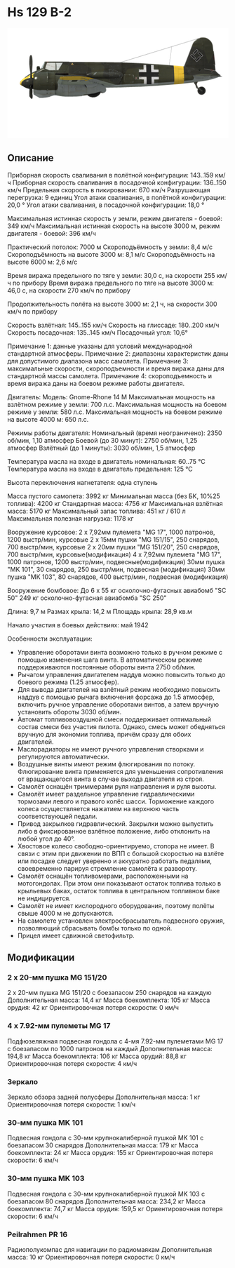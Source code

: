 ﻿# Hs 129 B-2

![hs129b2](../images/hs129b2.png)

## Описание

Приборная скорость сваливания в полётной конфигурации: 143..159 км/ч
Приборная скорость сваливания в посадочной конфигурации: 136..150 км/ч
Предельная скорость в пикировании: 670 км/ч
Разрушающая перегрузка: 9 единиц
Угол атаки сваливания, в полётной конфигурации: 20,0 °
Угол атаки сваливания, в посадочной конфигурации: 18,0 °

Максимальная истинная скорость у земли, режим двигателя - боевой: 349 км/ч
Максимальная истинная скорость на высоте 3000 м, режим двигателя - боевой: 396 км/ч

Практический потолок: 7000 м
Скороподъёмность у земли: 8,4 м/с
Скороподъёмность на высоте 3000 м: 8,1 м/с
Скороподъёмность на высоте 6000 м: 2,6 м/с

Время виража предельного по тяге у земли: 30,0 с, на скорости 255 км/ч по прибору
Время виража предельного по тяге на высоте 3000 м: 46,0 с, на скорости 270 км/ч по прибору

Продолжительность полёта на высоте 3000 м: 2,1 ч, на скорости 300 км/ч по прибору

Скорость взлётная: 145..155 км/ч
Скорость на глиссаде: 180..200 км/ч
Скорость посадочная: 135..145 км/ч
Посадочный угол: 10,6°

Примечание 1: данные указаны для условий международной стандартной атмосферы.
Примечание 2: диапазоны характеристик даны для допустимого диапазона масс самолета.
Примечание 3: максимальные скорости, скороподъемности и время виража даны для стандартной массы самолета.
Примечание 4: скороподъемность и время виража даны на боевом режиме работы двигателя.

Двигатель:
Модель: Gnome-Rhone 14 M
Максимальная мощность на взлётном режиме у земли: 700 л.с.
Максимальная мощность на боевом режиме у земли: 580 л.с.
Максимальная мощность на боевом режиме на высоте 4000 м: 650 л.с.

Режимы работы двигателя:
Номинальный (время неограничено): 2350 об/мин, 1,10 атмосфер
Боевой (до 30 минут): 2750 об/мин, 1,25 атмосфер
Взлётный (до 1 минуты): 3030 об/мин, 1,5 атмосфер

Температура масла на входе в двигатель номинальная: 60..75 °С
Температура масла на входе в двигатель предельная: 125 °С

Высота переключения нагнетателя: одна ступень

Масса пустого самолета: 3992 кг
Минимальная масса (без БК, 10%25 топлива): 4200 кг
Стандартная масса: 4756 кг
Максимальная взлётная масса: 5170 кг
Максимальный запас топлива: 451 кг / 610 л
Максимальная полезная нагрузка: 1178 кг

Вооружение курсовое:
2 x 7,92мм пулемета "MG 17", 1000 патронов, 1200 выстр/мин, курсовые
2 x 15мм пушки "MG 151/15", 250 снарядов, 700 выстр/мин, курсовые
2 x 20мм пушки "MG 151/20", 250 снарядов, 700 выстр/мин, курсовые(модификация)
4 x 7,92мм пулемета "MG 17", 1000 патронов, 1200 выстр/мин, подвесные(модификация)
30мм пушка "MK 101", 30 снарядов, 250 выстр/мин, подвесная (модификация)
30мм пушка "MK 103", 80 снарядов, 400 выстр/мин, подвесная (модификация)

Вооружение бомбовое:
До 6 x 55 кг осколочно-фугасных авиабомб "SC 50"
249 кг осколочно-фугасная авиабомба "SC 250"

Длина: 9,7 м
Размах крыла: 14,2 м
Площадь крыла: 28,9 кв.м

Начало участия в боевых действиях: май 1942

Особенности эксплуатации:
- Управление оборотами винта возможно только в ручном режиме с помощью изменения шага винта. В автоматическом режиме поддерживаются постоянные обороты винта 2750 об/мин.
- Рычагом управления двигателем наддув можно повысить только до боевого режима (1.25 атмосфер).
- Для вывода двигателей на взлётный режим необходимо повысить наддув с помощью рычага включения форсажа до 1.5 атмосфер, включить ручное управление оборотами винтов, а затем вручную установить обороты 3030 об/мин.
- Автомат топливовоздушной смеси поддерживает оптимальный состав смеси без участия пилота. Однако, смесь может обедняться вручную для экономии топлива, причём сразу для обоих двигателей. 
- Маслорадиаторы не имеют ручного управления створками и регулируются автоматически.
- Воздушные винты имеют режим флюгирования по потоку. Флюгирование винта применяется для уменьшения сопротивления от вращающегося винта в случае выхода двигателя из строя.
- Самолёт оснащён триммерами руля направления и руля высоты.
- Самолёт имеет раздельное управление гидравлическими тормозами левого и правого колёс шасси. Торможение каждого колеса осуществляется нажатием на верхнюю часть соответствующей педали.
- Привод закрылков гидравлический. Закрылки можно выпустить либо в фиксированное взлётное положение, либо отклонить на любой угол до 40°.
- Хвостовое колесо свободно-ориентируемо, стопора не имеет. В связи с этим при движении по ВПП с большой скоростью на взлёте или посадке следует уверенно и аккуратно работать педалями, своевременно парируя стремление самолёта к развороту.
- Самолёт оснащён топливомерами, расположенными на мотогондолах. При этом они показывают остаток топлива только в крыльевых баках, остаток топлива в центральном топливном баке не индицируется.
- Самолёт не имеет кислородного оборудования, поэтому полёты свыше 4000 м не допускаются.
- На самолете установлен электросбрасыватель подвесного оружия, позволяющий сбрасывать бомбы только по одной.
- Прицел имеет сдвижной светофильтр.


## Модификации


### 2 x 20-мм пушка MG 151/20

2 x 20-мм пушка MG 151/20 с боезапасом 250 снарядов на каждую
Дополнительная масса: 14,4 кг
Масса боекомплекта: 105 кг
Масса орудия: 42 кг
Ориентировочная потеря скорости: 0 км/ч

### 4 x 7.92-мм пулеметы MG 17

Подфюзеляжная подвесная гондола с 4-мя 7.92-мм пулеметами MG 17 с боезапасом по 1000 патронов на каждый
Дополнительная масса: 194,8 кг
Масса боекомплекта: 106 кг
Масса орудий: 88,8 кг
Ориентировочная потеря скорости: 4 км/ч﻿

### Зеркало

Зеркало обзора задней полусферы
Дополнительная масса: 1 кг
Ориентировочная потеря скорости: 1 км/ч

### 30-мм пушка MK 101

Подвесная гондола с 30-мм крупнокалиберной пушкой MK 101 с боезапасом 30 снарядов
Дополнительная масса: 179 кг
Масса боекомплекта: 24 кг
Масса орудия: 155 кг
Ориентировочная потеря скорости: 6 км/ч

### 30-мм пушка MK 103

Подвесная гондола с 30-мм крупнокалиберной пушкой MK 103 с боезапасом 80 снарядов
Дополнительная масса: 234,2 кг
Масса боекомплекта: 74,7 кг
Масса орудия: 159,5 кг
Ориентировочная потеря скорости: 6 км/ч﻿

### Peilrahmen PR 16

Радиополукомпас для навигации по радиомаякам
Дополнительная масса: 10 кг
Ориентировочная потеря скорости: 0 км/ч